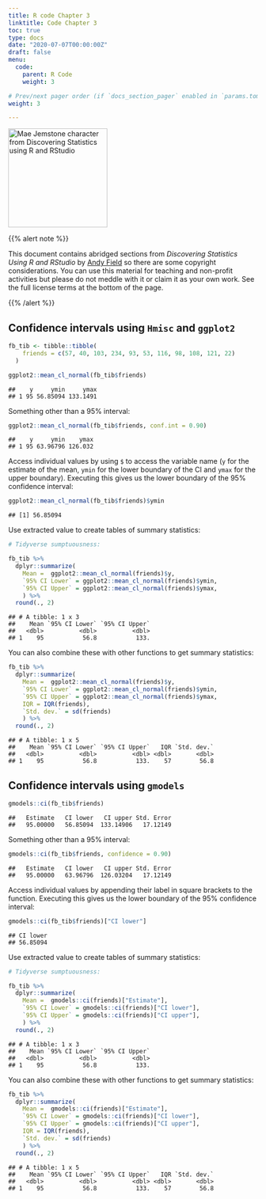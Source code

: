 ```yaml
---
title: R code Chapter 3
linktitle: Code Chapter 3
toc: true
type: docs
date: "2020-07-07T00:00:00Z"
draft: false
menu:
  code:
    parent: R Code
    weight: 3

# Prev/next pager order (if `docs_section_pager` enabled in `params.toml`)
weight: 3

---
```


<!--html_preserve--><img src="/img/space_pirate.png" alt = "Mae Jemstone character from Discovering Statistics using R and RStudio" width="200"><!--/html_preserve-->

{{% alert note %}}

<!--html_preserve--><p>This document contains abridged sections from <em>Discovering Statistics Using R and RStudio</em> by <a href="/index.html#about">Andy Field</a> so there are some copyright considerations. You can use this material for teaching and non-profit activities but please do not meddle with it or claim it as your own work. See the full license terms at the bottom of the page.</p><!--/html_preserve-->

{{% /alert %}}




## Confidence intervals using `Hmisc` and `ggplot2`


```r
fb_tib <- tibble::tibble(
    friends = c(57, 40, 103, 234, 93, 53, 116, 98, 108, 121, 22)
  )

ggplot2::mean_cl_normal(fb_tib$friends)
```

```
##    y     ymin     ymax
## 1 95 56.85094 133.1491
```

Something other than a 95% interval:


```r
ggplot2::mean_cl_normal(fb_tib$friends, conf.int = 0.90)
```

```
##    y     ymin    ymax
## 1 95 63.96796 126.032
```

Access individual values by using `$` to access the variable name (`y` for the estimate of the mean, `ymin` for the lower boundary of the CI and `ymax` for the upper boundary). Executing this gives us the lower boundary of the 95% confidence interval:


```r
ggplot2::mean_cl_normal(fb_tib$friends)$ymin
```

```
## [1] 56.85094
```

Use extracted value to create tables of summary statistics:


```r
# Tidyverse sumptuousness:

fb_tib %>%
  dplyr::summarize(
    Mean =  ggplot2::mean_cl_normal(friends)$y,
    `95% CI Lower` = ggplot2::mean_cl_normal(friends)$ymin,
    `95% CI Upper` = ggplot2::mean_cl_normal(friends)$ymax,
    ) %>% 
  round(., 2)
```

```
## # A tibble: 1 x 3
##    Mean `95% CI Lower` `95% CI Upper`
##   <dbl>          <dbl>          <dbl>
## 1    95           56.8           133.
```

You can also combine these with other functions to get summary statistics:


```r
fb_tib %>%
  dplyr::summarize(
    Mean =  ggplot2::mean_cl_normal(friends)$y,
    `95% CI Lower` = ggplot2::mean_cl_normal(friends)$ymin,
    `95% CI Upper` = ggplot2::mean_cl_normal(friends)$ymax,
    IQR = IQR(friends),
    `Std. dev.` = sd(friends)
    ) %>% 
  round(., 2)
```

```
## # A tibble: 1 x 5
##    Mean `95% CI Lower` `95% CI Upper`   IQR `Std. dev.`
##   <dbl>          <dbl>          <dbl> <dbl>       <dbl>
## 1    95           56.8           133.    57        56.8
```


## Confidence intervals using `gmodels`


```r
gmodels::ci(fb_tib$friends)
```

```
##   Estimate   CI lower   CI upper Std. Error 
##   95.00000   56.85094  133.14906   17.12149
```

Something other than a 95% interval:


```r
gmodels::ci(fb_tib$friends, confidence = 0.90)
```

```
##   Estimate   CI lower   CI upper Std. Error 
##   95.00000   63.96796  126.03204   17.12149
```

Access individual values by appending their label in square brackets to the function. Executing this gives us the lower boundary of the 95% confidence interval:


```r
gmodels::ci(fb_tib$friends)["CI lower"]
```

```
## CI lower 
## 56.85094
```

Use extracted value to create tables of summary statistics:


```r
# Tidyverse sumptuousness:

fb_tib %>%
  dplyr::summarize(
    Mean =  gmodels::ci(friends)["Estimate"],
    `95% CI Lower` = gmodels::ci(friends)["CI lower"],
    `95% CI Upper` = gmodels::ci(friends)["CI upper"],
    ) %>% 
  round(., 2)
```

```
## # A tibble: 1 x 3
##    Mean `95% CI Lower` `95% CI Upper`
##   <dbl>          <dbl>          <dbl>
## 1    95           56.8           133.
```
You can also combine these with other functions to get summary statistics:


```r
fb_tib %>%
  dplyr::summarize(
    Mean =  gmodels::ci(friends)["Estimate"],
    `95% CI Lower` = gmodels::ci(friends)["CI lower"],
    `95% CI Upper` = gmodels::ci(friends)["CI upper"],
    IQR = IQR(friends),
    `Std. dev.` = sd(friends)
    ) %>% 
  round(., 2)
```

```
## # A tibble: 1 x 5
##    Mean `95% CI Lower` `95% CI Upper`   IQR `Std. dev.`
##   <dbl>          <dbl>          <dbl> <dbl>       <dbl>
## 1    95           56.8           133.    57        56.8
```


